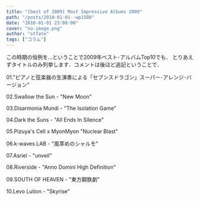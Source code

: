 ```yaml
---
title: "[best of 2009] Most Impressive Albums 2009"
path: "/posts/2010-01-01--wp1580"
date: "2010-01-01 23:08:00"
cover: "no-image.png"
author: "stfate"
tags: ["コラム"]
---
```



この時期の恒例を…ということで2009年ベスト･アルバムTop10でも．
とりあえずタイトルのみ列挙します．コメントは後ほど追記ということで．

01."ピアノと弦楽器の生演奏による「セブンスドラゴン」スーパー･アレンジ･バージョン"

02.Swallow the Sun - "New Moon"

03.Disarmonia Mundi - "The Isolation Game"

04.Dark the Suns - "All Ends In Silence"

05.Pizuya's Cell x MyonMyon "Nuclear Blast"

06.k-waves LAB - "風萃めのシャルモ"

07.Asriel - "unveil"

08.Riverside - "Anno Domini High Definition"

09.SOUTH OF HEAVEN - "東方鋼鉄劇"

10.Levo Lution - "Skyrise"